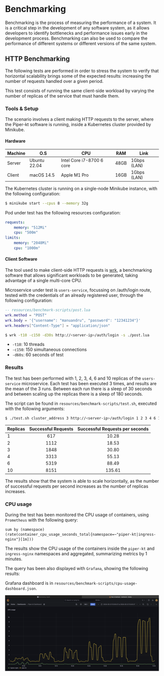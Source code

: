 # Benchmarking

Benchmarking is the process of measuring the performance of a system.
It is a critical step in the development of any software system, as it allows developers to identify bottlenecks and performance issues early in the development process.
Benchmarking can also be used to compare the performance of different systems or different versions of the same system.

## HTTP Benchmarking

The following tests are performed in order to stress the system to verify that horizontal scalability brings some of the expected results: increasing the number of requests handled over a given period.

This test consists of running the same client-side workload by varying the number of replicas of the service that must handle them.

### Tools & Setup

The scenario involves a client making HTTP requests to the server, where the Piper-kt software is running, inside a Kubernetes cluster provided by Minikube.

#### Hardware

| Machine | O.S          | CPU                       | RAM  | Link        |
| ------- | ------------ | ------------------------- | ---- | ----------- |
| Server  | Ubuntu 22.04 | Intel Core i7-8700 6 core | 48GB | 1Gbps (LAN) |
| Client  | macOS 14.5   | Apple M1 Pro              | 16GB | 1Gbps (LAN) |

The Kubernetes cluster is running on a single-node Minikube instance, with the following configuration:

```bash
$ minikube start --cpus 8 --memory 32g
```

Pod under test has the following resources configuration:

```yaml
requests:
    memory: "512Mi"
    cpu: "500m"
limits:
    memory: "2048Mi"
    cpu: "1000m"
```

#### Client Software

The tool used to make client-side HTTP requests is [wrk](https://github.com/wg/wrk), a benchmarking software that allows significant workloads to be generated, taking advantage of a single multi-core CPU.

Microservice under test is `users-service`, focussing on /auth/login route, tested with the credentials of an already registered user, through the following configuration:

```lua
-- resources/benchmark-scripts/post.lua
wrk.method = "POST"
wrk.body = '{"username": "manuandru", "password": "12341234"}'
wrk.headers["Content-Type"] = "application/json"
```

```bash
$ wrk -t10 -c150 -d30s http://<server-ip>/auth/login -s ./post.lua
```

- `-t10`: 10 threads
- `-c150`: 150 simultaneous connections
- `-d60s`: 60 seconds of test

### Results

The test has been performed with 1, 2, 3, 4, 6 and 10 replicas of the `users-service` microservice.
Each test has been executed 3 times, and results are the mean of the 3 runs.
Between each run there is a sleep of 30 seconds and between scaling up the replicas there is a sleep of 180 seconds.

The script can be found in `resources/benchmark-scripts/test.sh`, executed with the following arguments:

```bash
$ ./test.sh cluster_address 3 http://<server-ip>/auth/login 1 2 3 4 6 10
```

| Replicas | Successful Requests | Successful Requests per seconds |
|----------|:-------------------:|:-------------------------------:|
| 1        |         617         |              10.28              |
| 2        |        1112         |              18.53              |
| 3        |        1848         |              30.80              |
| 4        |        3313         |              55.13              |
| 6        |        5319         |              88.49              |
| 10       |        8151         |             135.61              |

The results show that the system is able to scale horizontally, as the number of successful requests per second increases as the number of replicas increases.

### CPU usage

During the test has been monitored the CPU usage of containers, using `Prometheus` with the following query:

```promql
sum by (namespace) (rate(container_cpu_usage_seconds_total{namespace=~"piper-kt|ingress-nginx"}[1m]))
```

The results show the CPU usage of the containers inside the `piper-kt` and `ingress-nginx` namespaces and aggregated, summarizing metrics by 1 minutes.

The query has been also displayed with `Grafana`, showing the following results:

Grafana dashboard is in `resources/benchmark-scripts/cpu-usage-dashboard.json`.

![CPU Usage](./img/cpu-usage.png)
